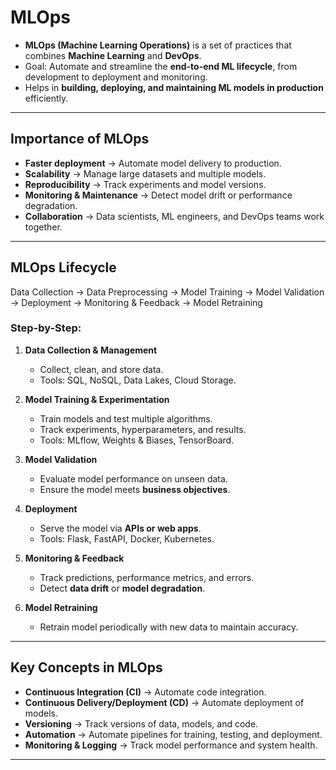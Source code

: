 # MLOps

- **MLOps (Machine Learning Operations)** is a set of practices that combines **Machine Learning** and **DevOps**.  
- Goal: Automate and streamline the **end-to-end ML lifecycle**, from development to deployment and monitoring.  
- Helps in **building, deploying, and maintaining ML models in production** efficiently.

---

## Importance of MLOps

- **Faster deployment** → Automate model delivery to production.  
- **Scalability** → Manage large datasets and multiple models.  
- **Reproducibility** → Track experiments and model versions.  
- **Monitoring & Maintenance** → Detect model drift or performance degradation.  
- **Collaboration** → Data scientists, ML engineers, and DevOps teams work together.

---

## MLOps Lifecycle

Data Collection → Data Preprocessing → Model Training → Model Validation → Deployment → Monitoring & Feedback → Model Retraining

### Step-by-Step:

1. **Data Collection & Management**  
   - Collect, clean, and store data.  
   - Tools: SQL, NoSQL, Data Lakes, Cloud Storage.

2. **Model Training & Experimentation**  
   - Train models and test multiple algorithms.  
   - Track experiments, hyperparameters, and results.  
   - Tools: MLflow, Weights & Biases, TensorBoard.

3. **Model Validation**  
   - Evaluate model performance on unseen data.  
   - Ensure the model meets **business objectives**.  

4. **Deployment**  
   - Serve the model via **APIs or web apps**.  
   - Tools: Flask, FastAPI, Docker, Kubernetes.

5. **Monitoring & Feedback**  
   - Track predictions, performance metrics, and errors.  
   - Detect **data drift** or **model degradation**.

6. **Model Retraining**  
   - Retrain model periodically with new data to maintain accuracy.

---

## Key Concepts in MLOps

- **Continuous Integration (CI)** → Automate code integration.  
- **Continuous Delivery/Deployment (CD)** → Automate deployment of models.  
- **Versioning** → Track versions of data, models, and code.  
- **Automation** → Automate pipelines for training, testing, and deployment.  
- **Monitoring & Logging** → Track model performance and system health.

---
